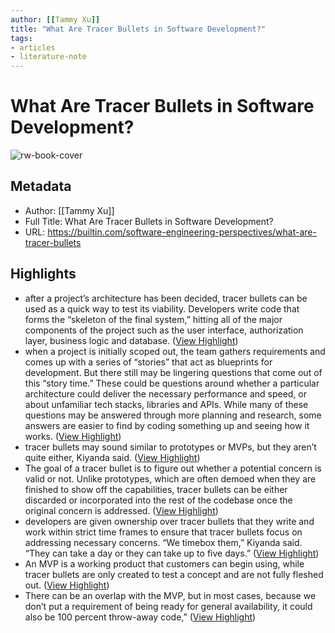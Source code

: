 ```yaml
---
author: [[Tammy Xu]]
title: "What Are Tracer Bullets in Software Development?"
tags: 
- articles
- literature-note
---
```

# What Are Tracer Bullets in Software Development?

![rw-book-cover](https://builtin.com/sites/www.builtin.com/files/styles/og/public/fireworks-tracer-bullets.png)

## Metadata
- Author: [[Tammy Xu]]
- Full Title: What Are Tracer Bullets in Software Development?
- URL: https://builtin.com/software-engineering-perspectives/what-are-tracer-bullets

## Highlights
- after a project’s architecture has been decided, tracer bullets can be used as a quick way to test its viability. Developers write code that forms the “skeleton of the final system,” hitting all of the major components of the project such as the user interface, authorization layer, business logic and database. ([View Highlight](https://read.readwise.io/read/01gt2fffb6k5cjnz31034m6vpd))
- when a project is initially scoped out, the team gathers requirements and comes up with a series of “stories” that act as blueprints for development. But there still may be lingering questions that come out of this “story time.”
  These could be questions around whether a particular architecture could deliver the necessary performance and speed, or about unfamiliar tech stacks, libraries and APIs. While many of these questions may be answered through more planning and research, some answers are easier to find by coding something up and seeing how it works. ([View Highlight](https://read.readwise.io/read/01gt2gcyenxjds3hhcxdqg7qyd))
- tracer bullets may sound similar to prototypes or MVPs, but they aren’t quite either, Kiyanda said. ([View Highlight](https://read.readwise.io/read/01gt2gemp841jptzb852mh0dnt))
- The goal of a tracer bullet is to figure out whether a potential concern is valid or not. Unlike prototypes, which are often demoed when they are finished to show off the capabilities, tracer bullets can be either discarded or incorporated into the rest of the codebase once the original concern is addressed. ([View Highlight](https://read.readwise.io/read/01gt2gefdkas5294w1v8fbke4e))
- developers are given ownership over tracer bullets that they write and work within strict time frames to ensure that tracer bullets focus on addressing necessary concerns.
  “We timebox them,” Kiyanda said. “They can take a day or they can take up to five days.” ([View Highlight](https://read.readwise.io/read/01gt2gfyq8jdwwyst1y6hhqeqf))
- An MVP is a working product that customers can begin using, while tracer bullets are only created to test a concept and are not fully fleshed out. ([View Highlight](https://read.readwise.io/read/01gt2ggr6j0rqes60f8s91y2dk))
- There can be an overlap with the MVP, but in most cases, because we don’t put a requirement of being ready for general availability, it could also be 100 percent throw-away code,” ([View Highlight](https://read.readwise.io/read/01gt2gh4wbwm2bcmhvhf8qm60g))
